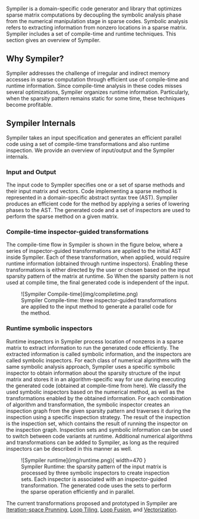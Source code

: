 Sympiler is a domain-specific code generator and library that optimizes sparse matrix computations by decoupling the symbolic analysis phase from the numerical manipulation stage in sparse codes. Symbolic analysis refers to extracting information from nonzero locations in a sparse matrix. Sympiler includes a set of compile-time and runtime techniques. This section gives an overview of Sympiler. 


## Why Sympiler?
Sympiler addresses the challenge of irregular and indirect memory accesses in sparse computation through efficient use of compile-time and runtime information. Since compile-time analysis in these codes misses several optimizations, Sympiler organizes runtime information. Particularly, when the sparsity pattern remains static for some time, these techniques become  profitable.  


## Sympiler Internals 
Sympiler takes an input specification and generates an efficient parallel code using a set of compile-time transformations and also runtime inspection. We provide an overview of input/output and the Sympiler internals. 


### Input and Output
The input code to Sympiler specifies one or a set of sparse methods and their input matrix and vectors. 
Code implementing a sparse method is represented in a domain-specific abstract syntax tree (AST). Sympiler produces an efficient code for the method by applying a series of lowering phases to the AST. The generated code and a set of inspectors are used to perform the sparse method on a given matrix. 


### Compile-time inspector-guided transformations
The compile-time flow in Sympiler is shown in the figure below, 
where a series of inspector-guided transformations are 
applied to the initial AST inside Sympiler. Each of these 
transformation, when applied, would require runtime 
information (obtained through runtime inspectors). 
Enabling these transformations is either directed by the user or 
chosen based on the input sparsity pattern of the matrix at runtime. 
So When the sparsity pattern is not used at compile time, 
the final generated code is independent of the input. 

<figure markdown>
  ![Sympiler Compile-time](img/compiletime.png) 
  <figcaption>Sympiler Compile-time: three inspector-guided transformations are applied to the input method to generate a parallel code for the method.</figcaption>
</figure>



### Runtime symbolic inspectors 
Runtime inspectors in Sympiler process location of nonzeros in a 
sparse matrix to extract information to run the generated code efficiently. 
The extracted information is called symbolic information, and 
the inspectors are called symbolic inspectors. 
For each class of numerical algorithms with the same symbolic 
analysis approach, Sympiler uses a specific symbolic inspector 
to obtain information about the sparsity structure of the input matrix and stores it in an algorithm-specific way for use during executing the generated code (obtained at compile-time from here).
We classify the used symbolic inspectors based on the numerical
method, as well as the transformations enabled by the obtained
information. For each combination of algorithm and transformation,
the symbolic inspector creates an inspection graph from the given
sparsity pattern and traverses it during the inspection using a specific
inspection strategy. The result of the inspection is the inspection set,
which contains the result of running the inspector on the inspection
graph. Inspection sets and symbolic information can be used to switch between code variants at runtime. Additional numerical algorithms and transformations
can be added to Sympiler, as long as the required inspectors can be
described in this manner as well.



<figure markdown>
  ![Sympiler runtime](img/runtime.png){ width=470 }
  <figcaption>Sympiler Runtime: the sparsity pattern of the input matrix is processed by three symbolic inspectors to create inspection sets. Each inspector is associated with an inspector-guided transformation. The generated code uses the sets to perform the sparse operation efficiently and in parallel. </figcaption>
</figure>


The current transformations proposed and prototyped in Sympiler are [Iteration-space Prunning](prune.md), [Loop Tiling](tiling.md), [Loop Fusion](fusion.md), and [Vectorization](vect.md).










